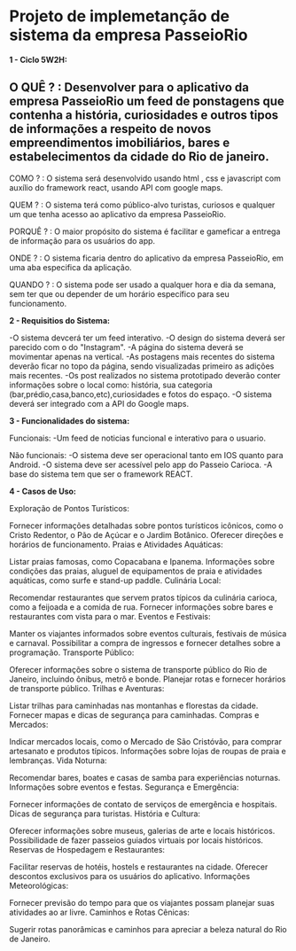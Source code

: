 # Projeto de implemetanção de sistema da empresa PasseioRio

**1 - Ciclo 5W2H:**

## O QUÊ ? : Desenvolver para o aplicativo da empresa PasseioRio um feed de ponstagens que contenha a história, curiosidades e outros tipos de informações a respeito de novos empreendimentos imobiliários, bares e estabelecimentos da cidade do Rio de janeiro.

COMO ? : O sistema será desenvolvido usando html , css e javascript com auxílio do framework react, usando API com google maps.

QUEM ? : O sistema terá como público-alvo turistas, curiosos e qualquer um que tenha acesso ao aplicativo da empresa PasseioRio.

PORQUÊ ? : O maior propósito do sistema é facilitar e gameficar a entrega de informação para os usuários do app.

ONDE ? : O sistema ficaria dentro do aplicativo da empresa PasseioRio, em uma aba especifica da aplicação. 

QUANDO ? : O sistema pode ser usado a qualquer hora e dia da semana, sem ter  que ou depender de um horário específico para seu funcionamento.

**2 - Requisitios do Sistema:**

-O sistema devcerá ter um feed interativo.
-O design do sistema deverá ser parecido com o do "Instagram".
-A página do sistema deverá se movimentar apenas na vertical.
-As postagens mais recentes do sistema deverão ficar no topo da página, sendo visualizadas primeiro as adições mais recentes.
-Os post realizados no sistema prototipado deverão conter informações sobre o local como: história, sua categoria (bar,prédio,casa,banco,etc),curiosidades e fotos do espaço.
-O sistema deverá ser integrado com a API do Google maps.

**3 - Funcionalidades do sistema:**

 Funcionais:
-Um feed de noticias funcional e interativo para o usuario.

 Não funcionais:
-O sistema deve ser operacional tanto em IOS quanto para Android.
-O sistema deve ser acessível pelo app do Passeio Carioca.
-A base do sistema tem que ser o framework REACT.

**4 - Casos de Uso:**

Exploração de Pontos Turísticos:

Fornecer informações detalhadas sobre pontos turísticos icônicos, como o Cristo Redentor, o Pão de Açúcar e o Jardim Botânico.
Oferecer direções e horários de funcionamento.
Praias e Atividades Aquáticas:

Listar praias famosas, como Copacabana e Ipanema.
Informações sobre condições das praias, aluguel de equipamentos de praia e atividades aquáticas, como surfe e stand-up paddle.
Culinária Local:

Recomendar restaurantes que servem pratos típicos da culinária carioca, como a feijoada e a comida de rua.
Fornecer informações sobre bares e restaurantes com vista para o mar.
Eventos e Festivais:

Manter os viajantes informados sobre eventos culturais, festivais de música e carnaval.
Possibilitar a compra de ingressos e fornecer detalhes sobre a programação.
Transporte Público:

Oferecer informações sobre o sistema de transporte público do Rio de Janeiro, incluindo ônibus, metrô e bonde.
Planejar rotas e fornecer horários de transporte público.
Trilhas e Aventuras:

Listar trilhas para caminhadas nas montanhas e florestas da cidade.
Fornecer mapas e dicas de segurança para caminhadas.
Compras e Mercados:

Indicar mercados locais, como o Mercado de São Cristóvão, para comprar artesanato e produtos típicos.
Informações sobre lojas de roupas de praia e lembranças.
Vida Noturna:

Recomendar bares, boates e casas de samba para experiências noturnas.
Informações sobre eventos e festas.
Segurança e Emergência:

Fornecer informações de contato de serviços de emergência e hospitais.
Dicas de segurança para turistas.
História e Cultura:

Oferecer informações sobre museus, galerias de arte e locais históricos.
Possibilidade de fazer passeios guiados virtuais por locais históricos.
Reservas de Hospedagem e Restaurantes:

Facilitar reservas de hotéis, hostels e restaurantes na cidade.
Oferecer descontos exclusivos para os usuários do aplicativo.
Informações Meteorológicas:

Fornecer previsão do tempo para que os viajantes possam planejar suas atividades ao ar livre.
Caminhos e Rotas Cênicas:

Sugerir rotas panorâmicas e caminhos para apreciar a beleza natural do Rio de Janeiro.
